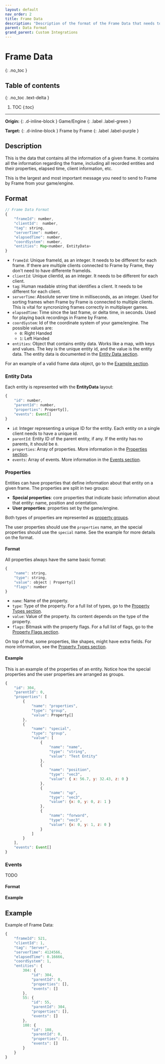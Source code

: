 ```yaml
---
layout: default
nav_order: 2
title: Frame Data
description: "Description of the format of the Frame Data that needs to be sent to Frame by Frame"
parent: Data Format
grand_parent: Custom Integrations
---
```


# Frame Data
{: .no_toc }

## Table of contents
{: .no_toc .text-delta }

1. TOC
{:toc}

---

**Origin:**
{: .d-inline-block }
Game/Engine
{: .label .label-green  }

**Target:**
{: .d-inline-block }
Frame by Frame
{: .label .label-purple }

## Description
This is the data that contains all the information of a given frame. It contains all the information regarding the frame, including all recorded entities and their properties, elapsed time, client information, etc.

This is the largest and most important message you need to send to Frame by Frame from your game/engine.

## Format
```js
// Frame Data Format
{
    "frameId": number,
    "clientId":  number,
    "tag": string,
    "serverTime": number,
    "elapsedTime": number,
    "coordSystem": number,
    "entities": Map<number, EntityData>
}
```

- `frameId`: Unique frameId, as an integer. It needs to be different for each frame. If there are multiple clients connected to Frame by Frame, they don't need to have differente frameIds.
- `clientId`: Unique clientId, as an integer. It needs to be different for each client.
- `tag`: Human readable string that identifies a client. It needs to be different for each client.
- `serverTime`: Absolute server time in milliseconds, as an integer. Used for sorting frames when Frame by Frame is connected to multiple clients. This is vital for syncronizing frames correctly in multiplayer games.
- `elapsedTime`: Time since the last frame, or delta time, in seconds. Used for playing back recordings in Frame by Frame.
- `coordSystem`: Id of the coordinate system of your game/engine. The possible values are:
    - `0`: Right Handed
    - `1`: Left Handed
- `entities`: Object that contains entity data. Works like a map, with keys and values. The key is the unique entity id, and the value is the entity data. The entity data is documented in the [Entity Data section](#entity-data).

For an example of a valid frame data object, go to the [Example section](#example-of-frame-data).

### Entity Data
Each entity is represented with the **EntityData** layout:

```js
{
    "id": number,
    "parentId": number,
    "properties": Property[],
    "events": Event[]
}
```
- `id`: Integer representing a unique ID for the entity. Each entity on a single client needs to have a unique id.
- `parentId`: Entity ID of the parent entity, if any. If the entity has no parents, it should be `0`.
- `properties`: Array of properties. More information in the [Properties section](#properties).
- `events`: Array of events. More information in the [Events section](#events).

### Properties
Entities can have properties that define information about that entity on a given frame. The properties are split in two groups:
- **Special properties**: core properties that indicate basic information about that entity: name, position and orientation.
- **User properties**: properties set by the game/engine.

Both types of properties are represented as [property groups](../property-types/#groups).

The user properties should use the `properties` name, an the special properties should use the `special` name. See the example for more details on the format.

#### Format
All properties always have the same basic format:
```js
{
    "name": string,
    "type": string,
    "value": object | Property[]
    "flags": number
}
```
- `name`: Name of the property.
- `type`: Type of the property. For a full list of types, go to the [Property Types section](../property-types/#types).
- `value`: Value of the property. Its content depends on the type of the property.
- `flags`: Bitmask with the property flags. For a full list of flags, go to the [Property Flags section](../property-types/#flags).

On top of that, some properties, like shapes, might have extra fields. For more information, see the [Property Types section](../property-types/).

#### Example
This is an example of the properties of an entity. Notice how the special properties and the user properties are arranged as groups.

```js
{
    "id": 304,
    "parentId": 0,
    "properties": [
        {
            "name": "properties",
            "type": "group",
            "value": Property[]
        },
        {
            "name": "special",
            "type": "group",
            "value": [
                {
                    "name": "name",
                    "type": "string",
                    "value": "Test Entity"
                },
                {
                    "name": "position",
                    "type": "vec3",
                    "value": { x: 56.7, y: 32.43, z: 0 }
                },
                {
                    "name": "up",
                    "type": "vec3",
                    "value": {x: 0, y: 0, z: 1 }
                },
                {
                    "name": "forward",
                    "type": "vec3",
                    "value": {x: 0, y: 1, z: 0 }
                }
            ]
        }
    ],
    "events": Event[]
}
```

### Events
TODO

#### Format
#### Example

## Example
Example of Frame Data:
```js
{
    "frameId": 521,
    "clientId": 1,
    "tag": "Server",
    "serverTime": 4124566,
    "elapsedTime": 0.16666,
    "coordSystem": 1,
    "entities": {
        304: {
            "id": 304,
            "parentId": 0,
            "properties": [],
            "events": []
        },
        55: {
            "id": 55,
            "parentId": 304,
            "properties": [],
            "events": []
        },
        108: {
            "id": 108,
            "parentId": 0,
            "properties": [],
            "events": []
        }
    }
}
```